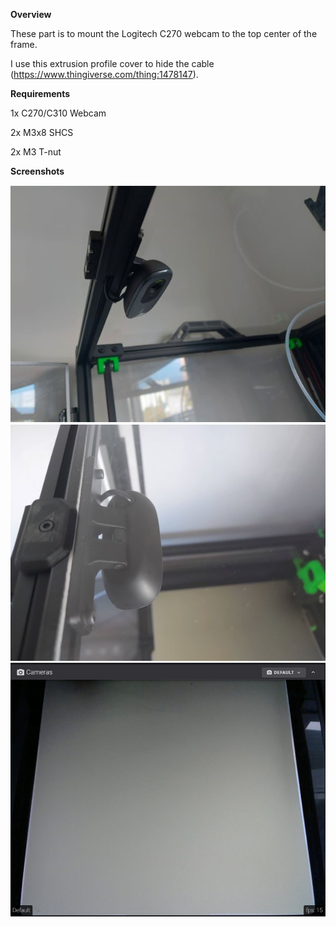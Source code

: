 <b>Overview</b>

These part is to mount the Logitech C270 webcam to the top center of the frame.

I use this extrusion profile cover to hide the cable (https://www.thingiverse.com/thing:1478147).

<b>Requirements</b>

1x C270/C310 Webcam

2x M3x8 SHCS

2x M3 T-nut

<b>Screenshots</b>

![Screenshot](C270_Top_Center_Mount_1.jpg)
![Screenshot](C270_Top_Center_Mount_2.jpg)
![Screenshot](C270_Top_Center_Mount_View.jpg)
